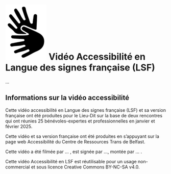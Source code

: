 # <span class="img-3rem">![](assets/lsf.png)</span> Vidéo Accessibilité en Langue des signes française (LSF)

...


## Informations sur la vidéo accessibilité

Cette vidéo accessibilité en Langue des signes française (LSF) et sa version française ont été produites pour le Lieu-Dit sur la base de deux rencontres qui ont réunies 25 bénévoles-expertes et professionnelles en janvier et février 2025.

Cette vidéo et sa version française ont été produites en s’appuyant sur la page web Accessibilité du Centre de Ressources Trans de Belfast.

Cette vidéo a été filmée par ... , est signée par ..., montée par ... .

Cette vidéo Accessibilité en LSF est réutilisable pour un usage non-commercial et sous licence Creative Commons BY-NC-SA v4.0.

